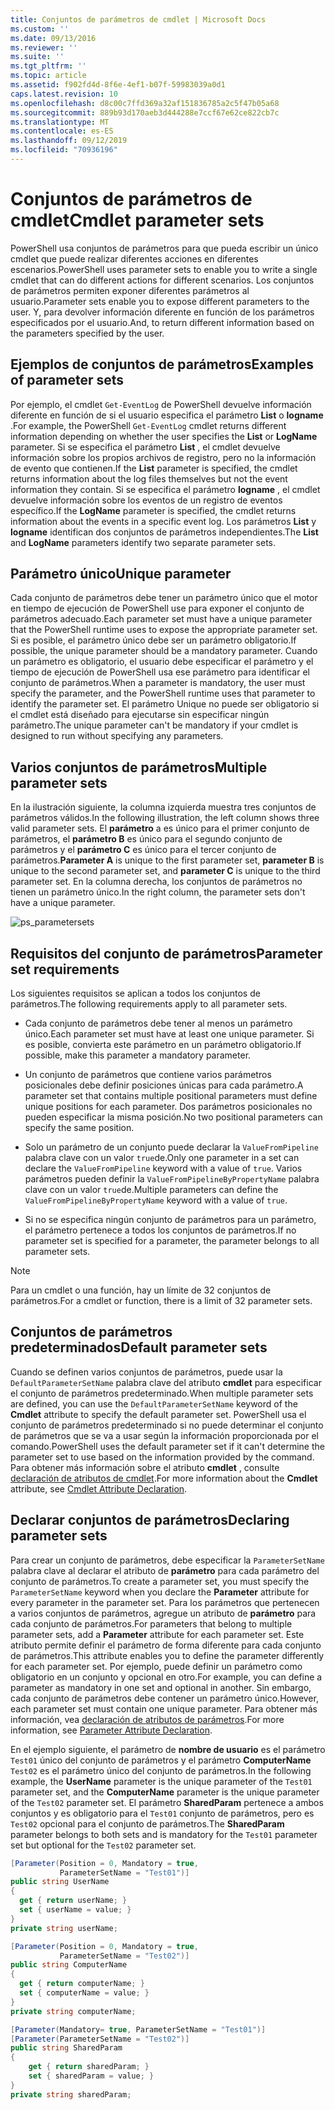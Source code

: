 ```yaml
---
title: Conjuntos de parámetros de cmdlet | Microsoft Docs
ms.custom: ''
ms.date: 09/13/2016
ms.reviewer: ''
ms.suite: ''
ms.tgt_pltfrm: ''
ms.topic: article
ms.assetid: f902fd4d-8f6e-4ef1-b07f-59983039a0d1
caps.latest.revision: 10
ms.openlocfilehash: d8c00c7ffd369a32af151836785a2c5f47b05a68
ms.sourcegitcommit: 889b93d170aeb3d444288e7ccf67e62ce822cb7c
ms.translationtype: MT
ms.contentlocale: es-ES
ms.lasthandoff: 09/12/2019
ms.locfileid: "70936196"
---
```

# <a name="cmdlet-parameter-sets"></a><span data-ttu-id="981d9-102">Conjuntos de parámetros de cmdlet</span><span class="sxs-lookup"><span data-stu-id="981d9-102">Cmdlet parameter sets</span></span>

<span data-ttu-id="981d9-103">PowerShell usa conjuntos de parámetros para que pueda escribir un único cmdlet que puede realizar diferentes acciones en diferentes escenarios.</span><span class="sxs-lookup"><span data-stu-id="981d9-103">PowerShell uses parameter sets to enable you to write a single cmdlet that can do different actions for different scenarios.</span></span> <span data-ttu-id="981d9-104">Los conjuntos de parámetros permiten exponer diferentes parámetros al usuario.</span><span class="sxs-lookup"><span data-stu-id="981d9-104">Parameter sets enable you to expose different parameters to the user.</span></span> <span data-ttu-id="981d9-105">Y, para devolver información diferente en función de los parámetros especificados por el usuario.</span><span class="sxs-lookup"><span data-stu-id="981d9-105">And, to return different information based on the parameters specified by the user.</span></span>

## <a name="examples-of-parameter-sets"></a><span data-ttu-id="981d9-106">Ejemplos de conjuntos de parámetros</span><span class="sxs-lookup"><span data-stu-id="981d9-106">Examples of parameter sets</span></span>

<span data-ttu-id="981d9-107">Por ejemplo, el cmdlet `Get-EventLog` de PowerShell devuelve información diferente en función de si el usuario especifica el parámetro **List** o **logname** .</span><span class="sxs-lookup"><span data-stu-id="981d9-107">For example, the PowerShell `Get-EventLog` cmdlet returns different information depending on whether the user specifies the **List** or **LogName** parameter.</span></span> <span data-ttu-id="981d9-108">Si se especifica el parámetro **List** , el cmdlet devuelve información sobre los propios archivos de registro, pero no la información de evento que contienen.</span><span class="sxs-lookup"><span data-stu-id="981d9-108">If the **List** parameter is specified, the cmdlet returns information about the log files themselves but not the event information they contain.</span></span> <span data-ttu-id="981d9-109">Si se especifica el parámetro **logname** , el cmdlet devuelve información sobre los eventos de un registro de eventos específico.</span><span class="sxs-lookup"><span data-stu-id="981d9-109">If the **LogName** parameter is specified, the cmdlet returns information about the events in a specific event log.</span></span> <span data-ttu-id="981d9-110">Los parámetros **List** y **logname** identifican dos conjuntos de parámetros independientes.</span><span class="sxs-lookup"><span data-stu-id="981d9-110">The **List** and **LogName** parameters identify two separate parameter sets.</span></span>

## <a name="unique-parameter"></a><span data-ttu-id="981d9-111">Parámetro único</span><span class="sxs-lookup"><span data-stu-id="981d9-111">Unique parameter</span></span>

<span data-ttu-id="981d9-112">Cada conjunto de parámetros debe tener un parámetro único que el motor en tiempo de ejecución de PowerShell use para exponer el conjunto de parámetros adecuado.</span><span class="sxs-lookup"><span data-stu-id="981d9-112">Each parameter set must have a unique parameter that the PowerShell runtime uses to expose the appropriate parameter set.</span></span> <span data-ttu-id="981d9-113">Si es posible, el parámetro único debe ser un parámetro obligatorio.</span><span class="sxs-lookup"><span data-stu-id="981d9-113">If possible, the unique parameter should be a mandatory parameter.</span></span> <span data-ttu-id="981d9-114">Cuando un parámetro es obligatorio, el usuario debe especificar el parámetro y el tiempo de ejecución de PowerShell usa ese parámetro para identificar el conjunto de parámetros.</span><span class="sxs-lookup"><span data-stu-id="981d9-114">When a parameter is mandatory, the user must specify the parameter, and the PowerShell runtime uses that parameter to identify the parameter set.</span></span> <span data-ttu-id="981d9-115">El parámetro Unique no puede ser obligatorio si el cmdlet está diseñado para ejecutarse sin especificar ningún parámetro.</span><span class="sxs-lookup"><span data-stu-id="981d9-115">The unique parameter can't be mandatory if your cmdlet is designed to run without specifying any parameters.</span></span>

## <a name="multiple-parameter-sets"></a><span data-ttu-id="981d9-116">Varios conjuntos de parámetros</span><span class="sxs-lookup"><span data-stu-id="981d9-116">Multiple parameter sets</span></span>

<span data-ttu-id="981d9-117">En la ilustración siguiente, la columna izquierda muestra tres conjuntos de parámetros válidos.</span><span class="sxs-lookup"><span data-stu-id="981d9-117">In the following illustration, the left column shows three valid parameter sets.</span></span> <span data-ttu-id="981d9-118">El **parámetro** a es único para el primer conjunto de parámetros, el **parámetro B** es único para el segundo conjunto de parámetros y el **parámetro C** es único para el tercer conjunto de parámetros.</span><span class="sxs-lookup"><span data-stu-id="981d9-118">**Parameter A** is unique to the first parameter set, **parameter B** is unique to the second parameter set, and **parameter C** is unique to the third parameter set.</span></span> <span data-ttu-id="981d9-119">En la columna derecha, los conjuntos de parámetros no tienen un parámetro único.</span><span class="sxs-lookup"><span data-stu-id="981d9-119">In the right column, the parameter sets don't have a unique parameter.</span></span>

![ps_parametersets](../media/ps-parametersets.gif)

## <a name="parameter-set-requirements"></a><span data-ttu-id="981d9-121">Requisitos del conjunto de parámetros</span><span class="sxs-lookup"><span data-stu-id="981d9-121">Parameter set requirements</span></span>

<span data-ttu-id="981d9-122">Los siguientes requisitos se aplican a todos los conjuntos de parámetros.</span><span class="sxs-lookup"><span data-stu-id="981d9-122">The following requirements apply to all parameter sets.</span></span>

- <span data-ttu-id="981d9-123">Cada conjunto de parámetros debe tener al menos un parámetro único.</span><span class="sxs-lookup"><span data-stu-id="981d9-123">Each parameter set must have at least one unique parameter.</span></span> <span data-ttu-id="981d9-124">Si es posible, convierta este parámetro en un parámetro obligatorio.</span><span class="sxs-lookup"><span data-stu-id="981d9-124">If possible, make this parameter a mandatory parameter.</span></span>

- <span data-ttu-id="981d9-125">Un conjunto de parámetros que contiene varios parámetros posicionales debe definir posiciones únicas para cada parámetro.</span><span class="sxs-lookup"><span data-stu-id="981d9-125">A parameter set that contains multiple positional parameters must define unique positions for each parameter.</span></span> <span data-ttu-id="981d9-126">Dos parámetros posicionales no pueden especificar la misma posición.</span><span class="sxs-lookup"><span data-stu-id="981d9-126">No two positional parameters can specify the same position.</span></span>

- <span data-ttu-id="981d9-127">Solo un parámetro de un conjunto puede declarar la `ValueFromPipeline` palabra clave con un valor `true`de.</span><span class="sxs-lookup"><span data-stu-id="981d9-127">Only one parameter in a set can declare the `ValueFromPipeline` keyword with a value of `true`.</span></span>
  <span data-ttu-id="981d9-128">Varios parámetros pueden definir la `ValueFromPipelineByPropertyName` palabra clave con un valor `true`de.</span><span class="sxs-lookup"><span data-stu-id="981d9-128">Multiple parameters can define the `ValueFromPipelineByPropertyName` keyword with a value of `true`.</span></span>

- <span data-ttu-id="981d9-129">Si no se especifica ningún conjunto de parámetros para un parámetro, el parámetro pertenece a todos los conjuntos de parámetros.</span><span class="sxs-lookup"><span data-stu-id="981d9-129">If no parameter set is specified for a parameter, the parameter belongs to all parameter sets.</span></span>

> [!NOTE]
> <span data-ttu-id="981d9-130">Para un cmdlet o una función, hay un límite de 32 conjuntos de parámetros.</span><span class="sxs-lookup"><span data-stu-id="981d9-130">For a cmdlet or function, there is a limit of 32 parameter sets.</span></span>

## <a name="default-parameter-sets"></a><span data-ttu-id="981d9-131">Conjuntos de parámetros predeterminados</span><span class="sxs-lookup"><span data-stu-id="981d9-131">Default parameter sets</span></span>

<span data-ttu-id="981d9-132">Cuando se definen varios conjuntos de parámetros, puede usar la `DefaultParameterSetName` palabra clave del atributo **cmdlet** para especificar el conjunto de parámetros predeterminado.</span><span class="sxs-lookup"><span data-stu-id="981d9-132">When multiple parameter sets are defined, you can use the `DefaultParameterSetName` keyword of the **Cmdlet** attribute to specify the default parameter set.</span></span> <span data-ttu-id="981d9-133">PowerShell usa el conjunto de parámetros predeterminado si no puede determinar el conjunto de parámetros que se va a usar según la información proporcionada por el comando.</span><span class="sxs-lookup"><span data-stu-id="981d9-133">PowerShell uses the default parameter set if it can't determine the parameter set to use based on the information provided by the command.</span></span> <span data-ttu-id="981d9-134">Para obtener más información sobre el atributo **cmdlet** , consulte [declaración de atributos de cmdlet](./cmdlet-attribute-declaration.md).</span><span class="sxs-lookup"><span data-stu-id="981d9-134">For more information about the **Cmdlet** attribute, see [Cmdlet Attribute Declaration](./cmdlet-attribute-declaration.md).</span></span>

## <a name="declaring-parameter-sets"></a><span data-ttu-id="981d9-135">Declarar conjuntos de parámetros</span><span class="sxs-lookup"><span data-stu-id="981d9-135">Declaring parameter sets</span></span>

<span data-ttu-id="981d9-136">Para crear un conjunto de parámetros, debe especificar la `ParameterSetName` palabra clave al declarar el atributo de **parámetro** para cada parámetro del conjunto de parámetros.</span><span class="sxs-lookup"><span data-stu-id="981d9-136">To create a parameter set, you must specify the `ParameterSetName` keyword when you declare the **Parameter** attribute for every parameter in the parameter set.</span></span> <span data-ttu-id="981d9-137">Para los parámetros que pertenecen a varios conjuntos de parámetros, agregue un atributo de **parámetro** para cada conjunto de parámetros.</span><span class="sxs-lookup"><span data-stu-id="981d9-137">For parameters that belong to multiple parameter sets, add a **Parameter** attribute for each parameter set.</span></span> <span data-ttu-id="981d9-138">Este atributo permite definir el parámetro de forma diferente para cada conjunto de parámetros.</span><span class="sxs-lookup"><span data-stu-id="981d9-138">This attribute enables you to define the parameter differently for each parameter set.</span></span> <span data-ttu-id="981d9-139">Por ejemplo, puede definir un parámetro como obligatorio en un conjunto y opcional en otro.</span><span class="sxs-lookup"><span data-stu-id="981d9-139">For example, you can define a parameter as mandatory in one set and optional in another.</span></span> <span data-ttu-id="981d9-140">Sin embargo, cada conjunto de parámetros debe contener un parámetro único.</span><span class="sxs-lookup"><span data-stu-id="981d9-140">However, each parameter set must contain one unique parameter.</span></span> <span data-ttu-id="981d9-141">Para obtener más información, vea [declaración de atributos de parámetros](parameter-attribute-declaration.md).</span><span class="sxs-lookup"><span data-stu-id="981d9-141">For more information, see [Parameter Attribute Declaration](parameter-attribute-declaration.md).</span></span>

<span data-ttu-id="981d9-142">En el ejemplo siguiente, el parámetro de **nombre de usuario** es el parámetro `Test01` único del conjunto de parámetros y el parámetro **ComputerName** `Test02` es el parámetro único del conjunto de parámetros.</span><span class="sxs-lookup"><span data-stu-id="981d9-142">In the following example, the **UserName** parameter is the unique parameter of the `Test01` parameter set, and the **ComputerName** parameter is the unique parameter of the `Test02` parameter set.</span></span> <span data-ttu-id="981d9-143">El parámetro **SharedParam** pertenece a ambos conjuntos y es obligatorio para el `Test01` conjunto de parámetros, pero es `Test02` opcional para el conjunto de parámetros.</span><span class="sxs-lookup"><span data-stu-id="981d9-143">The **SharedParam** parameter belongs to both sets and is mandatory for the `Test01` parameter set but optional for the `Test02` parameter set.</span></span>

```csharp
[Parameter(Position = 0, Mandatory = true,
           ParameterSetName = "Test01")]
public string UserName
{
  get { return userName; }
  set { userName = value; }
}
private string userName;

[Parameter(Position = 0, Mandatory = true,
           ParameterSetName = "Test02")]
public string ComputerName
{
  get { return computerName; }
  set { computerName = value; }
}
private string computerName;

[Parameter(Mandatory= true, ParameterSetName = "Test01")]
[Parameter(ParameterSetName = "Test02")]
public string SharedParam
{
    get { return sharedParam; }
    set { sharedParam = value; }
}
private string sharedParam;
```
